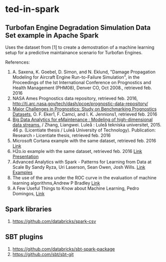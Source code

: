 # ted-in-spark
## Turbofan Engine Degradation Simulation Data Set example in Apache Spark

Uses the dataset from [1] to create a demostration of a machine learning setup for a predictive maintainance scenario for Turbofan Engines. 

References: 

1. A. Saxena, K. Goebel, D. Simon, and N. Eklund, "Damage Propagation Modeling for Aircraft Engine Run-to-Failure Simulation", in the Proceedings of the Ist International Conference on Prognostics and Health Management (PHM08), Denver CO, Oct 2008., retrieved feb. 2016
2. NASA Ames Prognostics data repository, retrieved feb. 2016, http://ti.arc.nasa.gov/tech/dash/pcoe/prognostic-data-repository/
3. [Major Challenges in Prognostics: Study on Benchmarking Prognostics Datasets](https://www.phmsociety.org/sites/phmsociety.org/files/phm_submission/2012/phmce_12_004.pdf), O. F. Eker1, F. Camci, and I. K. Jennions1, retrieved feb. 2016
4. [Big Data Analytics for eMaintenance : Modeling of high-dimensional data streams.](	
http://goo.gl/kgvoMt) / Zhang, Liangwei.
Luleå : Luleå tekniska universitet, 2015. 46 p. (Licentiate thesis / Luleå University of Technology).
Publication: Research › Licentiate thesis, retrieved feb. 2016
5. Microsoft Cortana example with the same dataset, retrieved feb. 2016 [Link](https://gallery.cortanaanalytics.com/Collection/Predictive-Maintenance-Template-3?share=1)
6. H2o.io example with the same dataset, retrieved feb. 2016
[Link](https://github.com/h2oai/h2o-tutorials/blob/master/tutorials/python-munging-modeling-pipelines/Munging-Modeling-Pipelines-Using-H2O-Pipelines.ipynb) [Presentation](https://www.youtube.com/watch?v=KqLXFglgNqk)
7. Advanced Analytics with Spark - Patterns for Learning from Data at Scale By Sandy Ryza, Uri Laserson, Sean Owen, Josh Wills. [Link](http://shop.oreilly.com/product/0636920035091.do) [Examples](https://github.com/sryza/aas)
8. The use of the area under the ROC curve in the evaluation of machine learning algorithms,Andrew P
Bradley [Link](http://citeseerx.ist.psu.edu/viewdoc/download?doi=10.1.1.93.3818&rep=rep1&type=pdf)
9. A Few Useful Things to Know about Machine Learning, Pedro Domingos, [Link](https://homes.cs.washington.edu/~pedrod/papers/cacm12.pdf)

## Spark libraries
1. https://github.com/databricks/spark-csv


## SBT plugins 
1. https://github.com/databricks/sbt-spark-package
2. https://github.com/sbt/sbt-git

